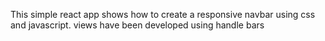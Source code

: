 This simple react app shows how to create a responsive navbar using css and javascript. views have been developed using handle bars
